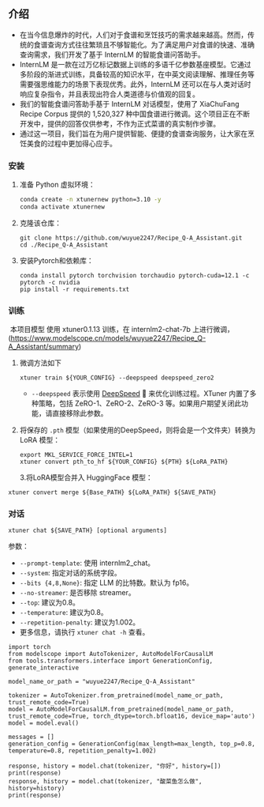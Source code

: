 ## 介绍
- 在当今信息爆炸的时代，人们对于食谱和烹饪技巧的需求越来越高。然而，传统的食谱查询方式往往繁琐且不够智能化。为了满足用户对食谱的快速、准确查询需求，我们开发了基于 InternLM 的智能食谱问答助手。
- InternLM 是一款在过万亿标记数据上训练的多语千亿参数基座模型。它通过多阶段的渐进式训练，具备较高的知识水平，在中英文阅读理解、推理任务等需要强思维能力的场景下表现优秀。此外，InternLM 还可以在与人类对话时响应复杂指令，并且表现出符合人类道德与价值观的回复。
- 我们的智能食谱问答助手基于 InternLM 对话模型，使用了 XiaChuFang Recipe Corpus 提供的 1,520,327 种中国食谱进行微调。这个项目正在不断开发中，提供的回答仅供参考，不作为正式菜谱的真实制作步骤。
- 通过这一项目，我们旨在为用户提供智能、便捷的食谱查询服务，让大家在烹饪美食的过程中更加得心应手。

### 安装

1. 准备 Python 虚拟环境：

   ```bash
   conda create -n xtunernew python=3.10 -y
   conda activate xtunernew
   ```

2. 克隆该仓库：

   ```shell
   git clone https://github.com/wuyue2247/Recipe_Q-A_Assistant.git
   cd ./Recipe_Q-A_Assistant
   ```

3. 安装Pytorch和依赖库：

   ```shell
   conda install pytorch torchvision torchaudio pytorch-cuda=12.1 -c pytorch -c nvidia
   pip install -r requirements.txt
   ```



### 训练

​		本项目模型 使用 xtuner0.1.13 训练，在 internlm2-chat-7b 上进行微调，
(https://www.modelscope.cn/models/wuyue2247/Recipe_Q-A_Assistant/summary)

1. 微调方法如下

   ```shell
   xtuner train ${YOUR_CONFIG} --deepspeed deepspeed_zero2
   ```

   - `--deepspeed` 表示使用 [DeepSpeed](https://github.com/microsoft/DeepSpeed) 🚀 来优化训练过程。XTuner 内置了多种策略，包括 ZeRO-1、ZeRO-2、ZeRO-3 等。如果用户期望关闭此功能，请直接移除此参数。

2. 将保存的 `.pth` 模型（如果使用的DeepSpeed，则将会是一个文件夹）转换为 LoRA 模型：

   ```shell
   export MKL_SERVICE_FORCE_INTEL=1
   xtuner convert pth_to_hf ${YOUR_CONFIG} ${PTH} ${LoRA_PATH}
   ```

   3.将LoRA模型合并入 HuggingFace 模型：

```shell
xtuner convert merge ${Base_PATH} ${LoRA_PATH} ${SAVE_PATH}
```



### 对话

```shell
xtuner chat ${SAVE_PATH} [optional arguments]
```

参数：

- `--prompt-template`: 使用  internlm2_chat。
- `--system`: 指定对话的系统字段。
- `--bits {4,8,None}`: 指定 LLM 的比特数。默认为 fp16。
- `--no-streamer`: 是否移除 streamer。
- `--top`: 建议为0.8。
- `--temperature`: 建议为0.8。
- `--repetition-penalty`: 建议为1.002。
- 更多信息，请执行 `xtuner chat -h` 查看。


```shell
import torch
from modelscope import AutoTokenizer, AutoModelForCausalLM
from tools.transformers.interface import GenerationConfig, generate_interactive

model_name_or_path = "wuyue2247/Recipe_Q-A_Assistant" 

tokenizer = AutoTokenizer.from_pretrained(model_name_or_path, trust_remote_code=True)
model = AutoModelForCausalLM.from_pretrained(model_name_or_path, trust_remote_code=True, torch_dtype=torch.bfloat16, device_map='auto')
model = model.eval()

messages = []
generation_config = GenerationConfig(max_length=max_length, top_p=0.8, temperature=0.8, repetition_penalty=1.002)

response, history = model.chat(tokenizer, "你好", history=[])
print(response)
response, history = model.chat(tokenizer, "酸菜鱼怎么做", history=history)
print(response)
